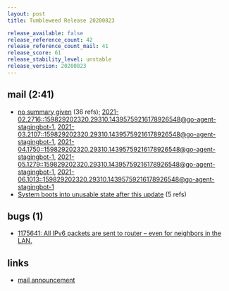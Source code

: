 ```yaml
---
layout: post
title: Tumbleweed Release 20200823

release_available: false
release_reference_count: 42
release_reference_count_mail: 41
release_score: 61
release_stability_level: unstable
release_version: 20200823
---
```


## mail (2:41)

- [no summary given](https://lists.opensuse.org/archives/list/factory@lists.opensuse.org/thread/LQZTHDFTHHP2NS4RP36DUZPVM6YDW2HV) (36 refs); [2021-02.2716::<159829202320.29310.14395759216178926548@go-agent-stagingbot-1>](https://lists.opensuse.org/archives/list/factory@lists.opensuse.org/thread/LQZTHDFTHHP2NS4RP36DUZPVM6YDW2HV), [2021-03.2107::<159829202320.29310.14395759216178926548@go-agent-stagingbot-1>](https://lists.opensuse.org/archives/list/factory@lists.opensuse.org/thread/LQZTHDFTHHP2NS4RP36DUZPVM6YDW2HV), [2021-04.1750::<159829202320.29310.14395759216178926548@go-agent-stagingbot-1>](https://lists.opensuse.org/archives/list/factory@lists.opensuse.org/thread/LQZTHDFTHHP2NS4RP36DUZPVM6YDW2HV), [2021-05.1279::<159829202320.29310.14395759216178926548@go-agent-stagingbot-1>](https://lists.opensuse.org/archives/list/factory@lists.opensuse.org/thread/LQZTHDFTHHP2NS4RP36DUZPVM6YDW2HV), [2021-06.1013::<159829202320.29310.14395759216178926548@go-agent-stagingbot-1>](https://lists.opensuse.org/archives/list/factory@lists.opensuse.org/thread/LQZTHDFTHHP2NS4RP36DUZPVM6YDW2HV)
- [System boots into unusable state after this update](https://lists.opensuse.org/opensuse-factory/2020-08/msg00237.html) (5 refs)

## bugs (1)

<!--more-->

- [1175641: All IPv6 packets are sent to router – even for neighbors in the LAN.](https://bugzilla.opensuse.org/show_bug.cgi?id=1175641)



## links

- [mail announcement](https://lists.opensuse.org/archives/list/factory@lists.opensuse.org/thread/LQZTHDFTHHP2NS4RP36DUZPVM6YDW2HV)
